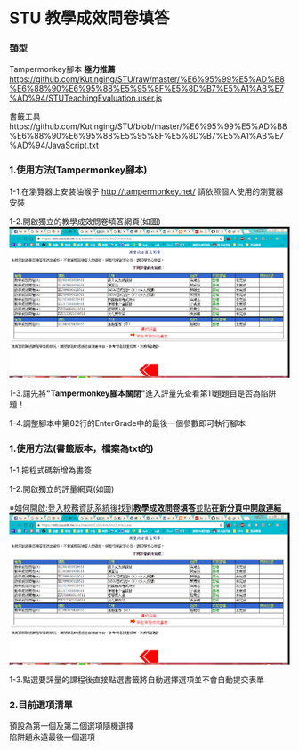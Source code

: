 # STU 教學成效問卷填答
### 類型

Tampermonkey腳本 <strong>極力推薦</strong>  
https://github.com/Kutinging/STU/raw/master/%E6%95%99%E5%AD%B8%E6%88%90%E6%95%88%E5%95%8F%E5%8D%B7%E5%A1%AB%E7%AD%94/STUTeachingEvaluation.user.js

書籤工具https://github.com/Kutinging/STU/blob/master/%E6%95%99%E5%AD%B8%E6%88%90%E6%95%88%E5%95%8F%E5%8D%B7%E5%A1%AB%E7%AD%94/JavaScript.txt 

### 1.使用方法(Tampermonkey腳本)

1-1.在瀏覽器上安裝油猴子 http://tampermonkey.net/ 請依照個人使用的瀏覽器安裝  

1-2.開啟獨立的教學成效問卷填答網頁(如圖)  
![image](https://github.com/Kutinging/STU/raw/master/imgs/CoStuAns.png)

1-3.請先將<strong>"Tampermonkey腳本關閉"</strong>進入評量先查看第11題題目是否為陷阱題！  

1-4.調整腳本中第82行的EnterGrade中的最後一個參數即可執行腳本  

### 1.使用方法(書籤版本，檔案為txt的)

1-1.把程式碼新增為書簽  

1-2.開啟獨立的評量網頁(如圖)  

※如何開啟:登入校務資訊系統後找到<strong>教學成效問卷填答</strong>並點<strong>在新分頁中開啟連結</strong>
![image](https://github.com/Kutinging/STU/raw/master/imgs/CoStuAns.png)

1-3.點選要評量的課程後直接點選書籤將自動選擇選項並不會自動提交表單  
### 2.目前選項清單
預設為第一個及第二個選項隨機選擇<br/>
陷阱題永遠最後一個選項


